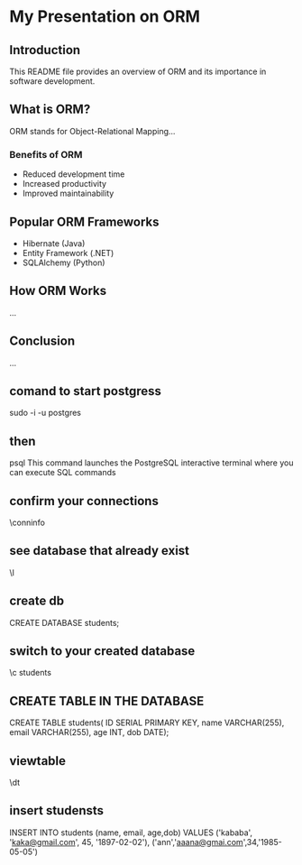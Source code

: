 # My Presentation on ORM

## Introduction
This README file provides an overview of ORM and its importance in software development.

## What is ORM?
ORM stands for Object-Relational Mapping...

### Benefits of ORM
- Reduced development time
- Increased productivity
- Improved maintainability

## Popular ORM Frameworks
- Hibernate (Java)
- Entity Framework (.NET)
- SQLAlchemy (Python)

## How ORM Works
...

## Conclusion
...

## comand to start postgress
sudo -i -u postgres

## then 
psql
This command launches the PostgreSQL interactive terminal where you can execute SQL commands

## confirm your connections
\conninfo 


## see database that already exist  
\l

## create db 
CREATE DATABASE students;

## switch to your created database
\c students

## CREATE TABLE IN THE DATABASE

CREATE TABLE students(
    ID SERIAL PRIMARY KEY,
    name VARCHAR(255),
    email VARCHAR(255),
    age INT,
    dob DATE);
## viewtable 
\dt

## insert studensts

INSERT INTO students (name, email, age,dob)
VALUES ('kababa', 'kaka@gmail.com', 45, '1897-02-02'),
('ann','aaana@gmai.com',34,'1985-05-05')









